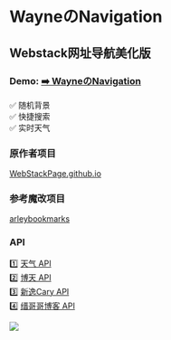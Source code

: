 <p>
<strong><h1>WayneのNavigation</h1></strong>
</p>

## Webstack网址导航美化版

### Demo: [➡️ WayneのNavigation](https://3301.ml/)

✅ 随机背景   
✅ 快捷搜索   
✅ 实时天气

### 原作者项目

[WebStackPage.github.io](https://github.com/WebStackPage/WebStackPage.github.io)

### 参考魔改项目

[arleybookmarks](https://github.com/arleycn/arleybookmarks)

### API

1️⃣ [天气 API](https://www.tianqiapi.com/)     
2️⃣ [博天 API](https://api.btstu.cn/)  
3️⃣ [新逸Cary API](https://api.xinac.net/)     
4️⃣ [缙哥哥博客 API](https://www.dujin.org/3618.html)

<a title="Copyright" target="_blank" href="https://soga.ml/"><img src="https://img.shields.io/badge/Copyright%20%C2%A9%202022--2022-Wayne-red"></a>